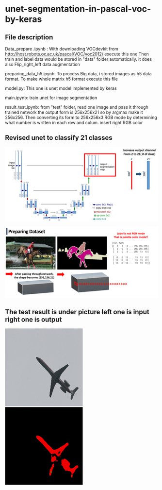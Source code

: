 # unet-segmentation-in-pascal-voc-by-keras

## File description
Data_prepare .ipynb : With downloading VOCdevkit from http://host.robots.ox.ac.uk/pascal/VOC/voc2012/ execute this one
                      Then train and label data would be stored in "data" folder automatically.
                      it does also Flip_right_left data augmentation
                     

preparing_data_h5.ipynb: To process Big data, i stored images as h5 data format. To make whole matrix h5 format
                         execute this file

model.py: This one is unet model implemented by keras

main.ipynb:  train unet for image segmentation

result_test.ipynb: from "test" folder, read one image and pass it through trained network
                   the output form is 256x256x21 so by argmax make it 256x256. Then converting its form to 256x256x3 RGB mode
                   by determining what number is written in each row and colum. insert right RGB color













## Revised unet to classify 21 classes
![2](./read_md/2.png)







![3](./read_md/3.png)








## The test result is under picture left one is input right one is output
![4](./read_md/4.png) ![5](./read_md/5.png)








